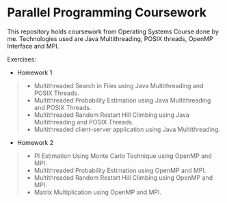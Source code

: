 # Parallel Programming Coursework

This repository holds coursework from Operating Systems Course done by me. Technologies used are Java Multithreading, POSIX threads, OpenMP Interface and MPI.

Exercises:

- Homework 1

> - Multithreaded Search in Files using Java Multithreading and POSIX Threads.
> - Multithreaded Probability Estimation using Java Multithreading and POSIX Threads.
> - Multithreaded Random Restart Hill Climbing using Java Multithreading and POSIX Threads.
> - Multithreaded client-server application using Java Multithreading.

- Homework 2

> - PI Estimation Using Monte Carlo Technique using OpenMP and MPI.
> - Multithreaded Probability Estimation using OpenMP and MPI.
> - Multithreaded Random Restart Hill Climbing using OpenMP and MPI.
> - Matrix Multiplication using OpenMP and MPI.

